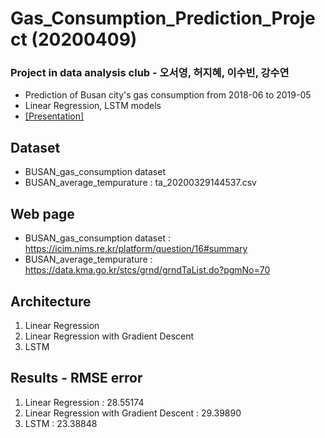 # Gas_Consumption_Prediction_Project (20200409)
### Project in data analysis club - 오서영, 허지혜, 이수빈, 강수연
- Prediction of  Busan city's gas consumption from 2018-06 to 2019-05
- Linear Regression, LSTM models
- [[Presentation]](https://github.com/OH-Seoyoung/Gas_Consumption_Prediction_Project/blob/master/Gas_Consumption_Prediction_Project_Presentation.pdf)

## Dataset
- BUSAN_gas_consumption dataset
- BUSAN_average_tempurature : ta_20200329144537.csv

## Web page
- BUSAN_gas_consumption dataset : https://icim.nims.re.kr/platform/question/16#summary
- BUSAN_average_tempurature : https://data.kma.go.kr/stcs/grnd/grndTaList.do?pgmNo=70

## Architecture
1. Linear Regression
2. Linear Regression with Gradient Descent
3. LSTM

## Results - RMSE error
1. Linear Regression : 28.55174
2. Linear Regression with Gradient Descent : 29.39890
3. LSTM : 23.38848
